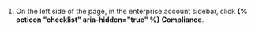 1. On the left side of the page, in the enterprise account sidebar, click **{% octicon "checklist" aria-hidden="true" %} Compliance**.
